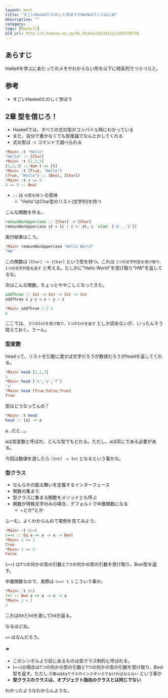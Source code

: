 ```yaml
---
layout: post
title: "すごいHaskellたのしく学ぼうでHaskellことはじめ"
description: ""
category: 
tags: [Haskell]
old_url: http://d.hatena.ne.jp/kk_Ataka/20130121/1358740776
---
```


## あらすじ

Halkellを学ぶにあたってのメモやわからない所を以下に時系列でつらつらと。

## 参考

- すごいHaskellたのしく学ぼう

## 2章 型を信じろ！

- Haskellでは、すべての式の型がコンパイル時にわかっている
- また、自分で書かなくても型推論でなんとかしてくれる
- 式の型は `:t` コマンドで調べられる

```haskell
*Main> :t "Hello"
"Hello" :: [Char]
*Main> :t [1,2,3]
[1,2,3] :: Num t => [t]
*Main> :t (True, "Hello")
(True, "Hello") :: (Bool, [Char])
*Main> :t 4 == 5
4 == 5 :: Bool
```

- `::` は `の型を持つ` の意味
  - "Hello"はChar型のリスト(文字列)を持つ

こんな関数を作る。

```haskell
removeNonUppercase :: [Char] -> [Char]
removeNonUppercase st = [c | c <- st, c `elem` ['A'..'Z']]
```

実行結果はこう。

```haskell
*Main> removeNonUppercase "Hello World"
"HW"
```

この関数は `[Char] -> [Char]` という型を持つ。これは `1つの文字列型を受け取り、1つの文字列型を返す` と考える。たしかに"Hello World"を受け取り"HW"を返してるな。

次はこんな関数。ちょっとややこしくなってきた。

```haskell
addThree :: Int -> Int -> Int -> Int
addThree x y z = x + y + z
```

```haskell
*Main> addThree 1 2 3
6
```

ここでは、 `3つのIntを受け取り、1つのIntを返す` としか読めないが、いったんそう覚えておく。うーん。

### 型変数

headって、リストを引数に渡せば文字だろうが数値だろうがheadを返してくれる。

```haskell
*Main> head [1,2,3]
1
*Main> head ['s','a','f']
's'
*Main> head [True,False,True]
True
```

型はどうなってんの？

```haskell
*Main> :t head
head :: [a] -> a
```

a…だと…。

aは型変数と呼ばれ、どんな型でもとれる。ただし、aは同じである必要がある。

今回は数値を渡したら `[Int] -> Int` となるという事かな。

### 型クラス

- なんらかの振る舞いを定義するインターフェース
- 関数の集まり
- 型クラスに集まる関数をメソッドとも呼ぶ
- 関数が特殊文字のみの場合、デフォルトで中置関数になる
  - +とか*とか

ふーむ。よくわからんので実例を見てみよう。

```haskell
*Main> :t (==)
(==) :: Eq a => a -> a -> Bool
*Main> 1 == 1
True
*Main> 1 == 2
False
```

(==) は1つの何かの型の引数と1つの何かの型の引数を受け取り、Bool型を返す。

中置関数なので、実際は `(==) 1 1` こういう事か。

```haskell
*Main> :t (+)
(+) :: Num a => a -> a -> a
*Main> 1 + 2
3
```

これはIntとIntを渡してIntが返る。

なるほどね。

`=>` はなんだろう。

#### =>

- このシンボルより前にあるものは型クラス制約と呼ばれる。
- (==)の場合は1つの何かの型の引数と1つの何かの型の引数を受け取り、Bool型を返す。ただし `引数aはEqクラスのインスタンスでなければならない` という事か
- **型クラスのクラスは、オブジェクト指向のクラスとは同じでない** 

わかったようなわからんような。
